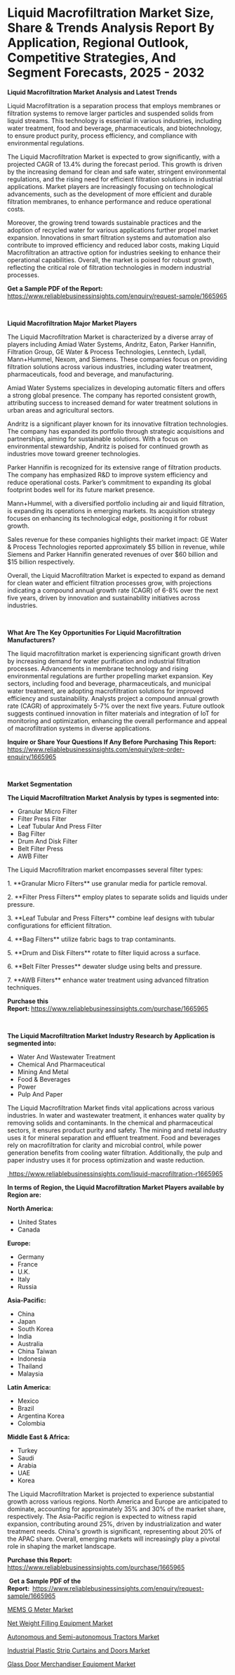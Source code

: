 <p><h1>Liquid Macrofiltration Market Size, Share & Trends Analysis Report By Application, Regional Outlook, Competitive Strategies, And Segment Forecasts, 2025 - 2032</h1></p><p><strong>Liquid Macrofiltration Market Analysis and Latest Trends</strong></p>
<p><p>Liquid Macrofiltration is a separation process that employs membranes or filtration systems to remove larger particles and suspended solids from liquid streams. This technology is essential in various industries, including water treatment, food and beverage, pharmaceuticals, and biotechnology, to ensure product purity, process efficiency, and compliance with environmental regulations.</p><p>The Liquid Macrofiltration Market is expected to grow significantly, with a projected CAGR of 13.4% during the forecast period. This growth is driven by the increasing demand for clean and safe water, stringent environmental regulations, and the rising need for efficient filtration solutions in industrial applications. Market players are increasingly focusing on technological advancements, such as the development of more efficient and durable filtration membranes, to enhance performance and reduce operational costs.</p><p>Moreover, the growing trend towards sustainable practices and the adoption of recycled water for various applications further propel market expansion. Innovations in smart filtration systems and automation also contribute to improved efficiency and reduced labor costs, making Liquid Macrofiltration an attractive option for industries seeking to enhance their operational capabilities. Overall, the market is poised for robust growth, reflecting the critical role of filtration technologies in modern industrial processes.</p></p>
<p><strong>Get a Sample PDF of the Report:&nbsp;</strong> <a href="https://www.reliablebusinessinsights.com/enquiry/request-sample/1665965?utm_campaign=75&utm_medium=2&utm_source=Github&utm_content=ia&utm_term=11042025&utm_id=liquid-macrofiltration">https://www.reliablebusinessinsights.com/enquiry/request-sample/1665965</a></p>
<p>&nbsp;</p>
<p><strong>Liquid Macrofiltration Major Market Players</strong></p>
<p><p>The Liquid Macrofiltration Market is characterized by a diverse array of players including Amiad Water Systems, Andritz, Eaton, Parker Hannifin, Filtration Group, GE Water & Process Technologies, Lenntech, Lydall, Mann+Hummel, Nexom, and Siemens. These companies focus on providing filtration solutions across various industries, including water treatment, pharmaceuticals, food and beverage, and manufacturing.</p><p>Amiad Water Systems specializes in developing automatic filters and offers a strong global presence. The company has reported consistent growth, attributing success to increased demand for water treatment solutions in urban areas and agricultural sectors.</p><p>Andritz is a significant player known for its innovative filtration technologies. The company has expanded its portfolio through strategic acquisitions and partnerships, aiming for sustainable solutions. With a focus on environmental stewardship, Andritz is poised for continued growth as industries move toward greener technologies.</p><p>Parker Hannifin is recognized for its extensive range of filtration products. The company has emphasized R&D to improve system efficiency and reduce operational costs. Parker’s commitment to expanding its global footprint bodes well for its future market presence. </p><p>Mann+Hummel, with a diversified portfolio including air and liquid filtration, is expanding its operations in emerging markets. Its acquisition strategy focuses on enhancing its technological edge, positioning it for robust growth.</p><p>Sales revenue for these companies highlights their market impact: GE Water & Process Technologies reported approximately $5 billion in revenue, while Siemens and Parker Hannifin generated revenues of over $60 billion and $15 billion respectively. </p><p>Overall, the Liquid Macrofiltration Market is expected to expand as demand for clean water and efficient filtration processes grow, with projections indicating a compound annual growth rate (CAGR) of 6-8% over the next five years, driven by innovation and sustainability initiatives across industries.</p></p>
<p>&nbsp;</p>
<p><strong>What Are The Key Opportunities For Liquid Macrofiltration Manufacturers?</strong></p>
<p><p>The liquid macrofiltration market is experiencing significant growth driven by increasing demand for water purification and industrial filtration processes. Advancements in membrane technology and rising environmental regulations are further propelling market expansion. Key sectors, including food and beverage, pharmaceuticals, and municipal water treatment, are adopting macrofiltration solutions for improved efficiency and sustainability. Analysts project a compound annual growth rate (CAGR) of approximately 5-7% over the next five years. Future outlook suggests continued innovation in filter materials and integration of IoT for monitoring and optimization, enhancing the overall performance and appeal of macrofiltration systems in diverse applications.</p></p>
<p><strong>Inquire or Share Your Questions If Any Before Purchasing This Report:</strong> <a href="https://www.reliablebusinessinsights.com/enquiry/pre-order-enquiry/1665965?utm_campaign=75&utm_medium=2&utm_source=Github&utm_content=ia&utm_term=11042025&utm_id=liquid-macrofiltration">https://www.reliablebusinessinsights.com/enquiry/pre-order-enquiry/1665965</a></p>
<p>&nbsp;</p>
<p><strong>Market Segmentation</strong></p>
<p><strong>The Liquid Macrofiltration Market Analysis by types is segmented into:</strong></p>
<p><ul><li>Granular Micro Filter</li><li>Filter Press Filter</li><li>Leaf Tubular And Press Filter</li><li>Bag Filter</li><li>Drum And Disk Filter</li><li>Belt Filter Press</li><li>AWB Filter</li></ul></p>
<p><p>The Liquid Macrofiltration market encompasses several filter types: </p><p>1. **Granular Micro Filters** use granular media for particle removal.</p><p>2. **Filter Press Filters** employ plates to separate solids and liquids under pressure.</p><p>3. **Leaf Tubular and Press Filters** combine leaf designs with tubular configurations for efficient filtration.</p><p>4. **Bag Filters** utilize fabric bags to trap contaminants.</p><p>5. **Drum and Disk Filters** rotate to filter liquid across a surface.</p><p>6. **Belt Filter Presses** dewater sludge using belts and pressure.</p><p>7. **AWB Filters** enhance water treatment using advanced filtration techniques.</p></p>
<p><strong>Purchase this Report:&nbsp;</strong><a href="https://www.reliablebusinessinsights.com/purchase/1665965?utm_campaign=75&utm_medium=2&utm_source=Github&utm_content=ia&utm_term=11042025&utm_id=liquid-macrofiltration">https://www.reliablebusinessinsights.com/purchase/1665965</a></p>
<p>&nbsp;</p>
<p><strong>The Liquid Macrofiltration Market Industry Research by Application is segmented into:</strong></p>
<p><ul><li>Water And Wastewater Treatment</li><li>Chemical And Pharmaceutical</li><li>Mining And Metal</li><li>Food & Beverages</li><li>Power</li><li>Pulp And Paper</li></ul></p>
<p><p>The Liquid Macrofiltration Market finds vital applications across various industries. In water and wastewater treatment, it enhances water quality by removing solids and contaminants. In the chemical and pharmaceutical sectors, it ensures product purity and safety. The mining and metal industry uses it for mineral separation and effluent treatment. Food and beverages rely on macrofiltration for clarity and microbial control, while power generation benefits from cooling water filtration. Additionally, the pulp and paper industry uses it for process optimization and waste reduction.</p></p>
<p><a href="https://www.reliablebusinessinsights.com/liquid-macrofiltration-r1665965?utm_campaign=75&utm_medium=2&utm_source=Github&utm_content=ia&utm_term=11042025&utm_id=liquid-macrofiltration">&nbsp;https://www.reliablebusinessinsights.com/liquid-macrofiltration-r1665965</a></p>
<p><strong>In terms of Region, the Liquid Macrofiltration Market Players available by Region are:</strong></p>
<p>
    <p> <strong> North America: </strong>
        <ul>
            <li>United States</li>
            <li>Canada</li>
        </ul>
        </p> 
    <p> <strong> Europe: </strong>
        <ul>
            <li>Germany</li>
            <li>France</li>
            <li>U.K.</li>
            <li>Italy</li>
            <li>Russia</li>
        </ul>
        </p> 
    <p> <strong> Asia-Pacific: </strong>
        <ul>
            <li>China</li>
            <li>Japan</li>
            <li>South Korea</li>
            <li>India</li>
            <li>Australia</li>
            <li>China Taiwan</li>
            <li>Indonesia</li>
            <li>Thailand</li>
            <li>Malaysia</li>
        </ul>
        </p> 
    <p> <strong> Latin America: </strong>
        <ul>
            <li>Mexico</li>
            <li>Brazil</li>
            <li>Argentina Korea</li>
            <li>Colombia</li>
        </ul>
        </p> 
    <p> <strong> Middle East & Africa: </strong>
        <ul>
            <li>Turkey</li>
            <li>Saudi</li>
            <li>Arabia</li>
            <li>UAE</li>
            <li>Korea</li>
        </ul>
    </p>
    </p>
<p><p>The Liquid Macrofiltration Market is projected to experience substantial growth across various regions. North America and Europe are anticipated to dominate, accounting for approximately 35% and 30% of the market share, respectively. The Asia-Pacific region is expected to witness rapid expansion, contributing around 25%, driven by industrialization and water treatment needs. China's growth is significant, representing about 20% of the APAC share. Overall, emerging markets will increasingly play a pivotal role in shaping the market landscape.</p></p>
<p><strong>Purchase this Report: </strong><a href="https://www.reliablebusinessinsights.com/purchase/1665965?utm_campaign=75&utm_medium=2&utm_source=Github&utm_content=ia&utm_term=11042025&utm_id=liquid-macrofiltration">https://www.reliablebusinessinsights.com/purchase/1665965</a></p>
<p>&nbsp;<strong>Get a Sample PDF of the Report:&nbsp;&nbsp;</strong><a href="https://www.reliablebusinessinsights.com/enquiry/request-sample/1665965?utm_campaign=75&utm_medium=2&utm_source=Github&utm_content=ia&utm_term=11042025&utm_id=liquid-macrofiltration">https://www.reliablebusinessinsights.com/enquiry/request-sample/1665965</a></p>
<p><strong></strong></p>
<p><p><a href="https://github.com/roehrtizonov/Market-Research-Report-List-1/blob/main/mems-g-meter-market.md?utm_campaign=75&utm_medium=2&utm_source=Github&utm_content=ia&utm_term=11042025&utm_id=liquid-macrofiltration">MEMS G Meter Market</a></p><p><a href="https://github.com/paullsiskec4/Market-Research-Report-List-1/blob/main/net-weight-filling-equipment-market.md?utm_campaign=75&utm_medium=2&utm_source=Github&utm_content=ia&utm_term=11042025&utm_id=liquid-macrofiltration">Net Weight Filling Equipment Market</a></p><p><a href="https://github.com/sgroitrieu7f/Market-Research-Report-List-1/blob/main/autonomous-and-semi-autonomous-tractors-market.md?utm_campaign=75&utm_medium=2&utm_source=Github&utm_content=ia&utm_term=11042025&utm_id=liquid-macrofiltration">Autonomous and Semi-autonomous Tractors Market</a></p><p><a href="https://github.com/hurstsaqibyl/Market-Research-Report-List-1/blob/main/industrial-plastic-strip-curtains-and-doors-market.md?utm_campaign=75&utm_medium=2&utm_source=Github&utm_content=ia&utm_term=11042025&utm_id=liquid-macrofiltration">Industrial Plastic Strip Curtains and Doors Market</a></p><p><a href="https://github.com/altafvaraswj/Market-Research-Report-List-1/blob/main/glass-door-merchandiser-equipment-market.md?utm_campaign=75&utm_medium=2&utm_source=Github&utm_content=ia&utm_term=11042025&utm_id=liquid-macrofiltration">Glass Door Merchandiser Equipment Market</a></p></p>